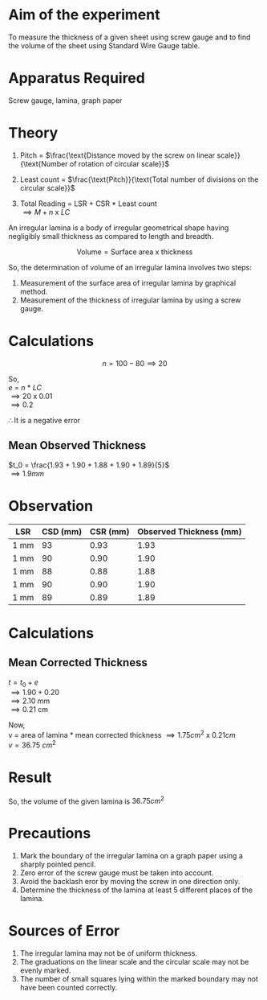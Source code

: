 # Aim of the experiment 
To measure the thickness of a given sheet using screw gauge and to find the volume of the sheet using Standard Wire Gauge table. 

# Apparatus Required 
Screw gauge, lamina, graph paper 

# Theory 
1. Pitch = $\frac{\text{Distance moved by the screw on linear scale}}{\text{Number of rotation of circular scale}}$

2. Least count = $\frac{\text{Pitch}}{\text{Total number of divisions on the circular scale}}$

3. Total Reading = LSR + CSR * Least count  
$\implies M+n \text{ x } LC$

An irregular lamina is a body of irregular geometrical shape having negligibly small thickness as compared to length and breadth. 

$$
\text{Volume} = \text{Surface area} \text{ x } \text{thickness} 
$$

So, the determination of volume of an irregular lamina involves two steps: 

1. Measurement of the surface area of irregular lamina by graphical method. 
2. Measurement of the thickness of irregular lamina by using a screw gauge. 

# Calculations 
$$
n = 100 - 80 
\implies 20 
$$

So,  
$e$ = $n$ * $LC$  
$\implies 20 \text{ x } 0.01$  
$\implies 0.2$

$\therefore \text{It is a negative error}$

## Mean Observed Thickness 

$t_0 = \frac{1.93 + 1.90 + 1.88 + 1.90 + 1.89}{5}$  
$\implies 1.9 mm$

# Observation
| LSR | CSD (mm) | CSR (mm) | Observed Thickness (mm) | 
|-|-|-|-|
| 1 mm | 93 | 0.93 | 1.93 | 
| 1 mm | 90 | 0.90 | 1.90 | 
| 1 mm | 88 | 0.88 | 1.88 | 
| 1 mm | 90 | 0.90 | 1.90 | 
| 1 mm | 89 | 0.89 | 1.89 |

# Calculations 

## Mean Corrected Thickness 

$t = t_0 + e$  
$\implies 1.90 + 0.20$  
$\implies 2.10$ mm  
$\implies 0.21$ cm

Now,  
v = area of lamina * mean corrected thickness 
$\implies 1.75 cm^2 \text{ x } 0.21 cm$  
$v = 36.75$ $cm^2$

# Result

So, the volume of the given lamina is $36.75 cm^2$

# Precautions

1. Mark the boundary of the irregular lamina on a graph paper using a sharply pointed pencil.
2. Zero error of the screw gauge must be taken into account.
3. Avoid the backlash eror by moving the screw in one direction only.
4. Determine the thickness of the lamina at least 5 different places of the lamina.

# Sources of Error

1. The irregular lamina may not be of uniform thickness.
2. The graduations on the linear scale and the circular scale may not be evenly marked.
3. The number of small squares lying within the marked boundary may not have been counted correctly.
